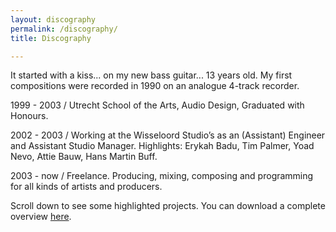 ```yaml
---
layout: discography
permalink: /discography/
title: Discography

---
```


It started with a kiss... on my new bass guitar... 13 years old. My first compositions were recorded in 1990 on an analogue 4-track recorder.

1999 - 2003 / Utrecht School of the Arts, Audio Design, Graduated with Honours.

2002 - 2003 / Working at the Wisseloord Studio’s as an (Assistant) Engineer and Assistant Studio Manager. Highlights: Erykah Badu, Tim Palmer, Yoad Nevo, Attie Bauw, Hans Martin Buff.

2003 - now / Freelance. Producing, mixing, composing and programming for all kinds of artists and producers.

Scroll down to see some highlighted projects. You can download a complete overview [here](assets/cv/GijsvanKloosterCVM.pdf).